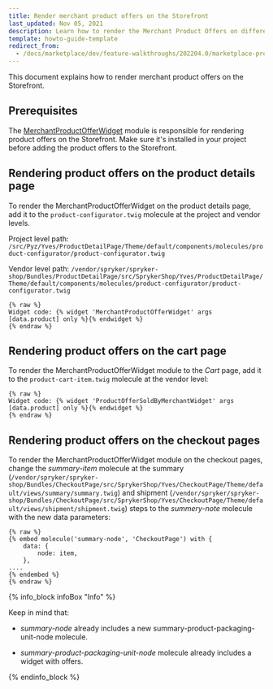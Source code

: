 ```yaml
---
title: Render merchant product offers on the Storefront
last_updated: Nov 05, 2021
description: Learn how to render the Merchant Product Offers on different types of Spryker Storefront pages.
template: howto-guide-template
redirect_from:
  - /docs/marketplace/dev/feature-walkthroughs/202204.0/marketplace-product-offer-feature-walkthrough/rendering-product-offers-on-the-storefront.html
---
```


This document explains how to render merchant product offers on the Storefront.

## Prerequisites

The [MerchantProductOfferWidget](https://github.com/spryker-shop/merchant-product-offer-widget) module is responsible for rendering product offers on the Storefront. Make sure it's installed in your project before adding the product offers to the Storefront.

## Rendering product offers on the product details page

To render the MerchantProductOfferWidget on the product details page, add it to the `product-configurator.twig` molecule at the project and vendor levels.

Project level path: `/src/Pyz/Yves/ProductDetailPage/Theme/default/components/molecules/product-configurator/product-configurator.twig`

Vendor level path: `/vendor/spryker/spryker-shop/Bundles/ProductDetailPage/src/SprykerShop/Yves/ProductDetailPage/Theme/default/components/molecules/product-configurator/product-configurator.twig`

```twig
{% raw %}
Widget code: {% widget 'MerchantProductOfferWidget' args [data.product] only %}{% endwidget %}
{% endraw %}

```

## Rendering product offers on the cart page

To render the MerchantProductOfferWidget module to the *Cart* page, add it to the `product-cart-item.twig` molecule at the vendor level:

```twig
{% raw %}
Widget code: {% widget 'ProductOfferSoldByMerchantWidget' args [data.product] only %}{% endwidget %}
{% endraw %}
```

## Rendering product offers on the checkout pages

To render the MerchantProductOfferWidget module on the checkout pages, change the *summary-item* molecule at the summary (`/vendor/spryker/spryker-shop/Bundles/CheckoutPage/src/SprykerShop/Yves/CheckoutPage/Theme/default/views/summary/summary.twig`) and shipment (`/vendor/spryker/spryker-shop/Bundles/CheckoutPage/src/SprykerShop/Yves/CheckoutPage/Theme/default/views/shipment/shipment.twig`) steps to the *summery-note* molecule with the new data parameters:

```twig
{% raw %}
{% embed molecule('summary-node', 'CheckoutPage') with {
    data: {
        node: item,
    },
....
{% endembed %}
{% endraw %}

```

{% info_block infoBox "Info" %}

Keep in mind that:

- *summary-node* already includes a new summary-product-packaging-unit-node molecule.

- *summary-product-packaging-unit-node* molecule already includes a widget with offers.

{% endinfo_block %}
